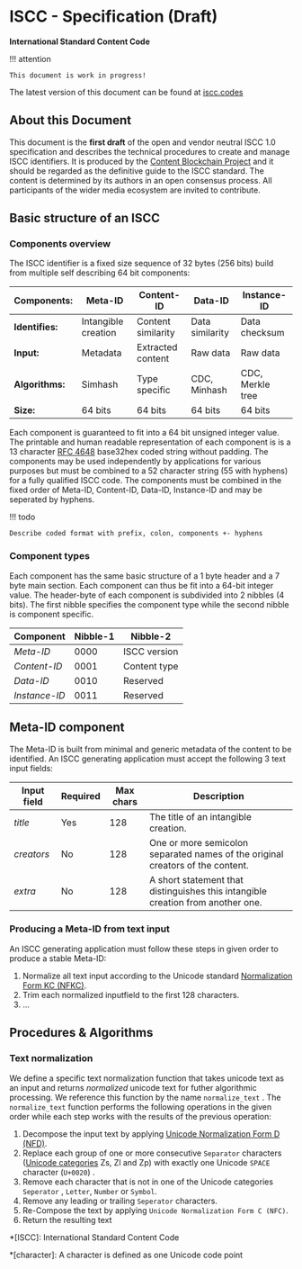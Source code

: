 # ISCC - Specification (Draft)

**International Standard Content Code**

!!! attention

    This document is work in progress!
The latest version of this document can be found at [iscc.codes](http://iscc.codes)

## About this Document

This document is the **first draft** of the open and vendor neutral ISCC 1.0 specification and describes the technical procedures to create and manage ISCC identifiers. It is produced by the [Content Blockchain Project](https://content-blockchain.org) and it should be regarded as the definitive guide to the ISCC standard. The content is determined by its authors in an open consensus process. All participants of the wider media ecosystem are invited to contribute.

## Basic structure of an ISCC

### Components overview

The ISCC identifier is a fixed size sequence of 32 bytes (256 bits) build from multiple self describing 64 bit components: 


| Components:     | Meta-ID             | Content-ID         | Data-ID         | Instance-ID      |
| --------------- | ------------------- | ------------------ | --------------- | ---------------- |
| **Identifies:** | Intangible creation | Content similarity | Data similarity | Data checksum    |
| **Input:**      | Metadata            | Extracted  content | Raw data        | Raw data         |
| **Algorithms:** | Simhash             | Type specific      | CDC, Minhash    | CDC, Merkle tree |
| **Size:**       | 64 bits             | 64 bits            | 64 bits         | 64 bits          |

Each component is guaranteed to fit into a 64 bit unsigned integer value. The printable and human readable representation of each component is is a 13 character [RFC 4648](https://tools.ietf.org/html/rfc4648#section-7) base32hex coded string without padding. The components may be used independently by applications for various purposes but must be combined to a 52 character string (55 with hyphens) for a fully qualified ISCC code. The components must be combined in the fixed order of Meta-ID, Content-ID, Data-ID, Instance-ID and may be seperated by hyphens.

!!! todo

    Describe coded format with prefix, colon, components +- hyphens 

### Component types

Each component has the same basic structure of a 1 byte header and a 7 byte main section. Each component can thus be fit into a 64-bit integer value. The header-byte of each component is subdivided into 2 nibbles (4 bits). The first nibble specifies the component type while the second nibble is component specific.

| Component     | Nibble-1 | Nibble-2     |
| ------------- | -------- | ------------ |
| *Meta-ID*     | 0000     | ISCC version |
| *Content-ID*  | 0001     | Content type |
| *Data-ID*     | 0010     | Reserved     |
| *Instance-ID* | 0011     | Reserved     |

## Meta-ID component

The Meta-ID is built from minimal and generic metadata of the content to be identified. An ISCC generating application must accept the following 3 text input fields:

| Input field | Required | Max chars | Description                              |
| ----------- | -------- | --------- | ---------------------------------------- |
| *title*     | Yes      | 128       | The title of an intangible creation.     |
| *creators*  | No       | 128       | One or more semicolon separated names of the original creators of the content. |
| *extra*     | No       | 128       | A short statement that distinguishes this intangible creation from another one. |

### Producing a Meta-ID from text input

An ISCC generating application must follow these steps in given order to produce a stable Meta-ID:

1. Normalize all text input according to the Unicode standard [Normalization Form KC (NFKC)](http://www.unicode.org/reports/tr15/#Norm_Forms).
2. Trim each normalized inputfield to the first 128 characters.
3. ...

## Procedures & Algorithms

### Text normalization

We define a specific text normalization function that takes unicode text as an input and returns *normalized* unicode text for futher algorithmic processing.  We reference this function by the name `normalize_text` . The  `normalize_text` function performs the following operations in the given order while each step works with the results of the previous operation:

1. Decompose the input text by applying [Unicode Normalization Form D (NFD)](http://www.unicode.org/reports/tr15/#Norm_Forms).
2. Replace each group of one or more consecutive `Separator` characters ([Unicode categories](https://en.wikipedia.org/wiki/Unicode_character_property) Zs, Zl and Zp) with exactly one Unicode `SPACE` character (`U+0020`) .
3. Remove each character that is not in one of the Unicode categories `Seperator` , `Letter`, `Number` or `Symbol`.
4. Remove any leading or trailing `Seperator` characters.
5. Re-Compose the text by applying `Unicode Normalization Form C (NFC)`.
6. Return the resulting text



*[ISCC]: International Standard Content Code

*[character]: A character is defined as one Unicode code point


